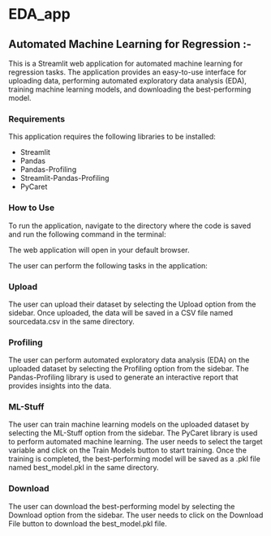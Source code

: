 # EDA_app
## Automated Machine Learning for Regression :-

This is a Streamlit web application for automated machine learning for regression tasks. The application provides an easy-to-use interface for uploading data, performing automated exploratory data analysis (EDA), training machine learning models, and downloading the best-performing model.

### Requirements
This application requires the following libraries to be installed:

- Streamlit
- Pandas
- Pandas-Profiling
- Streamlit-Pandas-Profiling
- PyCaret

### How to Use
To run the application, navigate to the directory where the code is saved and run the following command in the terminal:

The web application will open in your default browser.

The user can perform the following tasks in the application:

### Upload
The user can upload their dataset by selecting the Upload option from the sidebar. Once uploaded, the data will be saved in a CSV file named sourcedata.csv in the same directory.

### Profiling
The user can perform automated exploratory data analysis (EDA) on the uploaded dataset by selecting the Profiling option from the sidebar. The Pandas-Profiling library is used to generate an interactive report that provides insights into the data.

### ML-Stuff
The user can train machine learning models on the uploaded dataset by selecting the ML-Stuff option from the sidebar. The PyCaret library is used to perform automated machine learning. The user needs to select the target variable and click on the Train Models button to start training. Once the training is completed, the best-performing model will be saved as a .pkl file named best_model.pkl in the same directory.

### Download
The user can download the best-performing model by selecting the Download option from the sidebar. The user needs to click on the Download File button to download the best_model.pkl file.
